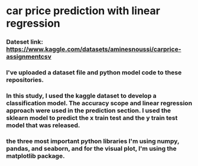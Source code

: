 # car price prediction with linear regression 

### Dateset link: https://www.kaggle.com/datasets/aminesnoussi/carprice-assignmentcsv

### I've uploaded a dataset file and python model code to these repositories.

### In this study, I used the kaggle dataset to develop a classification model. The accuracy scope and linear regression approach were used in the prediction section. I used the sklearn model to predict the x train test and the y train test model that was released.

### the three most important python libraries I'm using numpy, pandas, and seaborn, and for the visual plot, I'm using the matplotlib package.
